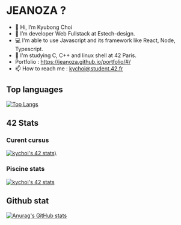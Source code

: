 # JEANOZA ?

- 👋 Hi, I’m Kyubong Choi
- 👀 I’m developer Web Fullstack at Estech-design.
- 💻 I'm able to use Javascript and its framework like React, Node, Typescript.
- 🌱 I'm studying C, C++ and linux shell at 42 Paris.
- Portfolio : https://jeanoza.github.io/portfolio/#/
- 📫 How to reach me : kychoi@student.42.fr

## Top languages

[![Top Langs](https://github-readme-stats.vercel.app/api/top-langs/?username=jeanoza&layout=compact&theme=tokyonight)](https://github.com/anuraghazra/github-readme-stats)

## 42 Stats

### Curent cursus

[![kychoi's 42 stats](https://badge42.vercel.app/api/v2/cl3h7pd9i007309lcn3cxrbo9/stats?cursusId=21&coalitionId=48)](https://github.com/JaeSeoKim/badge42)\

### Piscine stats

[![kychoi's 42 stats](https://badge42.vercel.app/api/v2/cl3h7pd9i007309lcn3cxrbo9/stats?cursusId=9&coalitionId=piscine)](https://github.com/JaeSeoKim/badge42)

## Github stat

[![Anurag's GitHub stats](https://github-readme-stats.vercel.app/api?username=jeanoza&theme=tokyonight)](https://github.com/anuraghazra/github-readme-stats)
